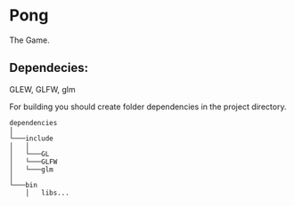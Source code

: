 # Pong
The Game.

## Dependecies:
  GLEW, GLFW, glm
  
For building you should create folder dependencies in the project directory. 



```
dependencies
│
└───include
│   │
│   └───GL
│   └───GLFW
│   └───glm
│   
└───bin
    │   libs...
```
